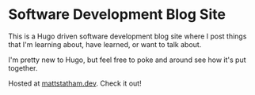 # Software Development Blog Site
This is a Hugo driven software development blog site where I post things that I'm learning about, have learned, or want to talk about. 

I'm pretty new to Hugo, but feel free to poke and around see how it's put together.

Hosted at [mattstatham.dev](https://www.mattstatham.dev). Check it out!

